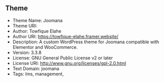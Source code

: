 ## Theme

- Theme Name: Joomana
- Theme URI:
- Author: Towfique Elahe
- Author URI: https://towfique-elahe.framer.website/
- Description: A custom WordPress theme for Joomana compatible with Elementor and WooCommerce.
- Version: 3.3.8
- License: GNU General Public License v2 or later
- License URI: http://www.gnu.org/licenses/gpl-2.0.html
- Text Domain: joomana
- Tags: lms, management,
